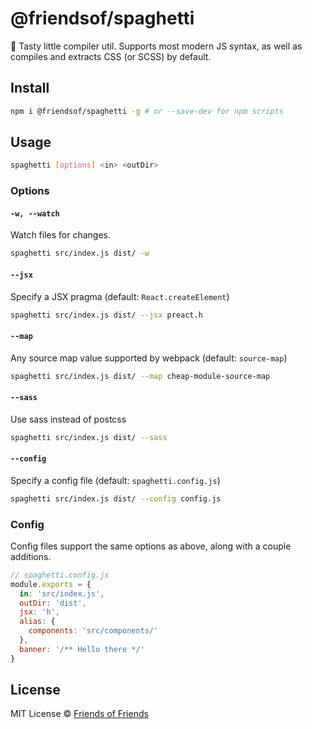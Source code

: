 # @friendsof/spaghetti
🍝 Tasty little compiler util. Supports most modern JS syntax, as well as compiles
and extracts CSS (or SCSS) by default.

## Install
```bash
npm i @friendsof/spaghetti -g # or --save-dev for npm scripts
```

## Usage
```bash
spaghetti [options] <in> <outDir>
```

### Options
#### `-w, --watch`
Watch files for changes.
```bash
spaghetti src/index.js dist/ -w
```

#### `--jsx`
Specify a JSX pragma (default: `React.createElement`)
```bash
spaghetti src/index.js dist/ --jsx preact.h
```

#### `--map`
Any source map value supported by webpack (default: `source-map`)
```bash
spaghetti src/index.js dist/ --map cheap-module-source-map
```

#### `--sass`
Use sass instead of postcss
```bash
spaghetti src/index.js dist/ --sass
```

#### `--config`
Specify a config file (default: `spaghetti.config.js`)
```bash
spaghetti src/index.js dist/ --config config.js
```

### Config
Config files support the same options as above, along with a couple additions.
```javascript
// spaghetti.config.js
module.exports = {
  in: 'src/index.js',
  outDir: 'dist',
  jsx: 'h',
  alias: {
    components: 'src/components/'
  },
  banner: '/** Hello there */'
}
```

## License
MIT License © [Friends of Friends](https://thecouch.nyc)
